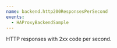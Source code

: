 ```yaml
---
name: backend.http200ResponsesPerSecond
events:
  - HAProxyBackendSample
---
```


HTTP responses with 2xx code per second.